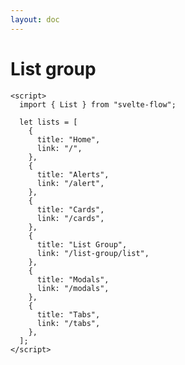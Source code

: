 ```yaml
---
layout: doc
---
```


<script>
  import { List } from "svelte-flow";
  import {UserCircleIconSolid, CloudDownloadIconSolid, AdjustmentsIconSolid, InboxIconSolid } from '@codewithshin/svelte-heroicons'

  let lists = [
    {
      title: "Home",
      link: "/",
    },
    {
      title: "Alerts",
      link: "/alert",
    },
    {
      title: "Cards",
      link: "/cards",
    },
    {
      title: "List Group",
      link: "/list-group/list",
    },
    {
      title: "Modals",
      link: "/modals",
    },
    {
      title: "Tabs",
      link: "/tabs",
    },
  ];
  let list2 = [
    {
      title: "Profile",
      icons:"UsericonCircleSolid",
      link: "/",
    },
    {
      title: "Settings",
      icons:"AdjustmentsIconSolid",
      link: "/",
    },
    {
      title: "Messages",
      icons:"InboxIconSolid",
      link: "/",
    },
    {
      title: "Download",
      icons:"CloudDownloadIconSolid",
      link: "/",
    },
   
  ];
</script>

<h1 class="text-3xl w-full dark:text-white">List group</h1>

<div
  class="container flex flex-wrap space-x-8 justify-center rounded-xl my-4 mx-auto bg-gradient-to-r bg-white dark:bg-gray-900 border border-gray-200 dark:border-gray-700 p-2 sm:p-6"
>
 <List {lists} />
</div>


```svelte
<script>
  import { List } from "svelte-flow";

  let lists = [
    {
      title: "Home",
      link: "/",
    },
    {
      title: "Alerts",
      link: "/alert",
    },
    {
      title: "Cards",
      link: "/cards",
    },
    {
      title: "List Group",
      link: "/list-group/list",
    },
    {
      title: "Modals",
      link: "/modals",
    },
    {
      title: "Tabs",
      link: "/tabs",
    },
  ];
</script>
````

<div
  class="container flex flex-wrap space-x-8 justify-center rounded-xl my-4 mx-auto bg-gradient-to-r bg-white dark:bg-gray-900 border border-gray-200 dark:border-gray-700 p-2 sm:p-6"
>
  <List />
</div>
